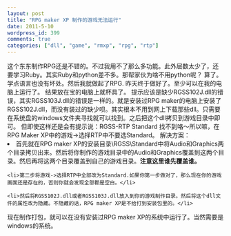 ```yaml
---
layout: post
title: "RPG maker XP 制作的游戏无法运行"
date: 2011-5-10
wordpress_id: 399
comments: true
categories: ["dll", "game", "rmxp", "rpg", "rtp"]
---
```

<meta name="_edit_last" content="1" />
<meta name="_su_description" content="解决RPG maker xp制作的游戏无法运行的问题" />
<meta name="_su_rich_snippet_type" content="none" />
<meta name="_su_title" content="RPG,maker,xp,dll,无法运行" />
<meta name="views" content="686" />
这个东东制作RPG还是不错的。不过我用不了那么多功能。此外层数太少了，还要学习Ruby。其实Ruby和python差不多。那帮家伙为啥不用python呢？
算了。学点语言也没有坏处。然后我就做起了RPG.
昨天终于做好了。至少可以在我的电脑上运行了。
结果放在宝的电脑上就杯具了。
提示应该是缺少RGSS102J.dll的错误，其实RGSS103J.dll的错误是一样的。就是安装过RPG maker的电脑上安装了RGSS102J.dll，而没有装过的缺少呗。其实根本不用到网上下载那些dll。只需要在系统盘的windows文件夹寻找就可以找到。之后把这个dll拷贝到游戏目录中即可。
但即使这样还是会有提示说：RGSS-RTP Standard 找不到咯～所以嘛，在RPG Maker XP中的游戏->选择RTP中不要选Standard。
解决方案：
	<li>首先就在RPG maker XP的安装目录\RGSS\Standard中将Audio和Graphics两个目录拷贝出来。然后将你制作的游戏目录中的Audio和Graphics覆盖到这两个目录。然后再将这两个目录覆盖到自己的游戏目录。<strong>注意这里谁先覆盖谁。</strong></li>

	<li>第二步将游戏->选择RTP中全部改为Standard.如果你第一步做对了，那么现在你的游戏画面还是存在的，否则你就会发现全部都是空白。</li>

	<li>然后将RGSS102J.dll或者RGSS103J.dll放入到你的游戏制作目录。然后将这个dll文件的属性改为隐藏。不隐藏的话，RPG maker XP是不给打到安装包里的。</li>

现在制作打包，就可以在没有安装过RPG maker XP的系统中运行了。当然需要是windows的系统。
